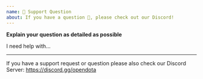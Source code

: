```yaml
---
name: 🤗 Support Question
about: If you have a question 💬, please check out our Discord!
---
```


**Explain your question as detailed as possible**

I need help with...

---

If you have a support request or question please also check our Discord Server: https://discord.gg/opendota
